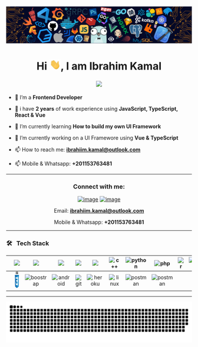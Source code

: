 <p align="center"><img src="https://raw.githubusercontent.com/KevinPatel04/KevinPatel04/master/header.png"></p>

<h1 align="center">Hi <img src="https://raw.githubusercontent.com/KevinPatel04/KevinPatel04/master/Hi.gif" width="30px">, I am Ibrahim Kamal</h1>
<h3 align="center"><a href="https://github.com/DenverCoder1/readme-typing-svg"><img src="https://readme-typing-svg.herokuapp.com?lines=Frontend+Developer+;Aspiring+Developer;Always+learning+new+things&center=true&width=500&height=50"></a></h3>

- 🔭 I’m a **Frontend Developer**

- 🔭 i have **2 years** of work experience using **JavaScript, TypeScript, React & Vue**

- 🌱 I’m currently learning **How to build my own UI Framework**

- 👯 I’m currently working on a UI Framewore using **Vue & TypeScript**

- 📫 How to reach me: **ibrahiim.kamal@outlook.com**

- 📫 Mobile & Whatsapp: **+201153763481**

<hr />

<h3 align="center">Connect with me:</h3>
<div align="center">

[![image](https://img.shields.io/badge/LinkedIn-0077B5?style=for-the-badge&logo=linkedin&logoColor=white)](https://www.linkedin.com/in/ibrahiimkamal/)
[![image](https://img.shields.io/badge/Twitter-1DA1F2?style=for-the-badge&logo=twitter&logoColor=white)](https://twitter.com/IbrahiimKamal)
  
Email: **ibrahiim.kamal@outlook.com**

Mobile & Whatsapp: **+201153763481**
</div>

<hr />

### 🛠 &nbsp; Tech Stack

|<img src="https://raw.githubusercontent.com/devicons/devicon/master/icons/javascript/javascript-original.svg" width=40> | <img src="https://seeklogo.com/images/T/typescript-logo-B29A3F462D-seeklogo.com.png" width=40> | <img src="https://seeklogo.com/images/R/react-logo-7B3CE81517-seeklogo.com.png" width="40"> | <img src="https://seeklogo.com/images/V/vuejs-logo-17D586B587-seeklogo.com.png" width="40"> | <img src="https://seeklogo.com/images/N/nuxt-logo-5EF50E1ABD-seeklogo.com.png" width="40"> | <img src="https://seeklogo.com/images/R/redux-logo-9CA6836C12-seeklogo.com.png" width="40"> | <img src="https://seeklogo.com/images/N/next-js-logo-7929BCD36F-seeklogo.com.png" alt="c++" width="40"> | <img src="https://seeklogo.com/images/M/material-ui-logo-5BDCB9BA8F-seeklogo.com.png" alt="python" width="40">  | <img src="https://seeklogo.com/images/A/ant-design-logo-EAB6B3D5D9-seeklogo.com.png" alt="php" width="40">  | <img src="https://seeklogo.com/images/V/vuetify-logo-3BCF73C928-seeklogo.com.png" alt="r" width="40"> | <img src="https://seeklogo.com/images/W/webpack-logo-9E66EE203A-seeklogo.com.png" alt="mysql" width="40"> | <img src="https://seeklogo.com/images/V/vite-logo-BFD4283991-seeklogo.com.png" alt="mongodb" width="40"> | <img src="https://seeklogo.com/images/G/gulp-logo-415632861B-seeklogo.com.png" alt="firebase" width="30"> | <img src="https://seeklogo.com/images/B/bootstrap-5-logo-85A1F11F4F-seeklogo.com.png" alt="sqlite" width="40"> | 
|:-:|:-:|:-:|:-:|:-:|:-:|:-:|:-:|:-:|:-:|:-:|:-:|:-:|:-:|
|<img src="https://raw.githubusercontent.com/devicons/devicon/master/icons/html5/html5-original-wordmark.svg" alt="html5" width="40"> | <img src="https://raw.githubusercontent.com/devicons/devicon/master/icons/css3/css3-original-wordmark.svg" alt="css3" width="45" height="45"/> | <img src="https://seeklogo.com/images/S/sass-logo-E41E7734A8-seeklogo.com.png" alt="boostrap" width="40"> | <img src="https://seeklogo.com/images/T/tailwind-css-logo-5AD4175897-seeklogo.com.png" alt="android" width="40"> | <img src="https://www.vectorlogo.zone/logos/git-scm/git-scm-icon.svg" alt="git" width="40"> | <img src="https://seeklogo.com/images/G/github-logo-7880D80B8D-seeklogo.com.png" alt="heroku" width="40"> | <img src="https://seeklogo.com/images/R/react-native-logo-221C671C70-seeklogo.com.png" alt="linux" width="40"> | <img src="https://www.vectorlogo.zone/logos/getpostman/getpostman-icon.svg" alt="postman" width="40"> | <img src="https://seeklogo.com/images/L/Linux_Tux-logo-DA252F3C21-seeklogo.com.png" alt="postman" width="40"> |

<hr />

<p align="center">
  <img  src="https://raw.githubusercontent.com/Elanza-48/Elanza-48/main/resources/img/github-contribution-grid-snake.svg"
    alt="example" />
</p>
